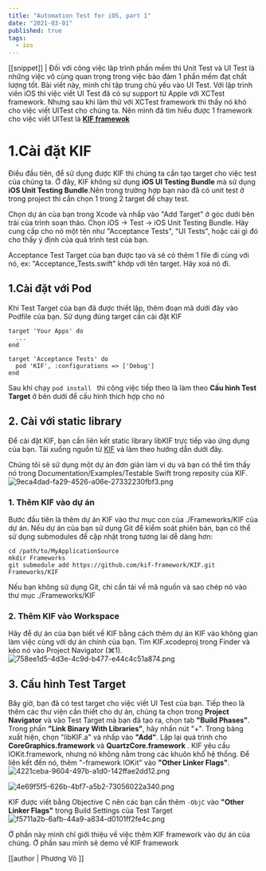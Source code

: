 ```yaml
---
title: "Automation Test for iOS, part 1"
date: "2021-03-01"
published: true
tags:
  - ios
---
```

[[snippet]]
| Đối với công việc lâp trình phần mềm thì Unit Test và UI Test là những việc vô cùng quan trọng trong việc bảo đảm 1 phần mềm đạt chất lượng tốt. Bài viết này, mình chỉ tập trung chủ yếu vào UI Test. Với lập trình viên iOS thì việc viết UI Test đã có sự support từ Apple với XCTest framework. Nhưng sau khi làm thử với XCTest framework thì thấy nó khó cho việc viết UITest cho chúng ta. Nên mình đã tìm hiểu được 1 framework cho việc viết UITest là  [**KIF framewok**](https://github.com/kif-framework/KIF)
# 1.Cài đặt KIF
Điều đầu tiên, để sử dụng được KIF thì chúng ta cần tạo target cho việc test của chúng ta. Ở đây, KIF không sử dụng **iOS UI Testing Bundle** mà sử dụng **iOS Unit Testing Bundle**.Nên trong trường hợp bạn nào đã có unit test ở trong project thì cần chọn 1 trong 2 target để chạy test.

Chọn dự án của bạn trong Xcode và nhấp vào "Add Target" ở góc dưới bên trái của trình soạn thảo. Chọn iOS -> Test -> iOS Unit Testing Bundle. Hãy cung cấp cho nó một tên như "Acceptance Tests", "UI Tests", hoặc cái gì đó cho thấy ý định của quá trình test của bạn.

Acceptance Test Target của bạn được tạo và sẽ có thêm 1 file đi cùng với nó, ex: "Acceptance_Tests.swift" khớp với tên target. Hãy xoá nó đi.

## 1.Cài đặt với Pod
Khi Test Target của bạn đã được thiết lập, thêm đoạn mã dưới đây vào Podfile của bạn. Sử dụng đúng target cần cài đặt KIF
```
target 'Your Apps' do
  ...
end

target 'Acceptance Tests' do
  pod 'KIF', :configurations => ['Debug']
end
```
Sau khi chạy `pod install `  thì công việc tiếp theo là làm theo **Cấu hình Test Target** ở bên dưới để cấu hình thích hợp cho nó

## 2. Cài với static library
Để cài đặt KIF, bạn cần liên kết static library libKIF trực tiếp vào ứng dụng của bạn. Tải xuống nguồn từ  [KIF](https://github.com/kif-framework/KIF) và làm theo hướng dẫn dưới đây. 

Chúng tôi sẽ sử dụng một dự án đơn giản làm ví dụ và bạn có thể tìm thấy nó trong Documentation/Examples/Testable Swift trong reposity của KIF. 
![9eca4dad-fa29-4526-a06e-27332230fbf3.png](/9eca4dad-fa29-4526-a06e-27332230fbf3.png)
### 1. Thêm KIF vào dự án

Bước đầu tiên là thêm dự án KIF vào thư mục con của ./Frameworks/KIF của dự án. Nếu dự án của bạn sử dụng Git để kiểm soát phiên bản, bạn có thể sử dụng submodules để cập nhật trong tương lai dễ dàng hơn:
```
cd /path/to/MyApplicationSource
mkdir Frameworks
git submodule add https://github.com/kif-framework/KIF.git Frameworks/KIF
```
Nếu bạn không sử dụng Git, chỉ cần tải về mã nguồn và sao chép nó vào thư mục ./Frameworks/KIF

### 2. Thêm KIF vào Workspace
Hãy để dự án của bạn biết về KIF bằng cách thêm dự án KIF vào không gian làm việc cùng với dự án chính của bạn. Tìm KIF.xcodeproj trong Finder và kéo nó vào Project Navigator (⌘1).
![758ee1d5-4d3e-4c9d-b477-e44c4c51a874.png](/758ee1d5-4d3e-4c9d-b477-e44c4c51a874.png)

## 3. Cấu hình Test Target
Bây giờ, bạn đã có test target cho việc viết UI Test của bạn. Tiếp theo là thêm các thư viện cần thiết cho dự án, chúng ta chọn trong **Project Navigator** và vào Test Target mà bạn đã tạo ra, chọn tab **"Build Phases"**. Trong phần **"Link Binary With Libraries"**, hãy nhấn nút "+". Trong bảng xuất hiện, chọn "libKIF.a" và nhấp vào **"Add"**. Lặp lại quá trình cho **CoreGraphics.framework** và **QuartzCore.framework**
.
KIF yêu cầu IOKit.framework, nhưng nó không nằm trong các khuôn khổ hệ thống. Để liên kết đến nó, thêm "-framework IOKit" vào **"Other Linker Flags"**.
![4221ceba-9604-497b-a1d0-142ffae2dd12.png](/4221ceba-9604-497b-a1d0-142ffae2dd12.png)

![4e69f5f5-626b-4bf7-a5b2-73056022a340.png](/4e69f5f5-626b-4bf7-a5b2-73056022a340.png)

KIF được viết bằng Objective C nên các bạn cần thêm `-ObjC` vào **"Other Linker Flags"** trong Build Settings của Test Target 
![f5711a2b-6afb-44a9-a834-d0101ff2fe4c.png](/f5711a2b-6afb-44a9-a834-d0101ff2fe4c.png)

Ở phần này mình chỉ giới thiệu về việc thêm KIF framework vào dự án của chúng. Ở phần sau mình sẽ demo về KIF framework

[[author | Phương Võ ]]
